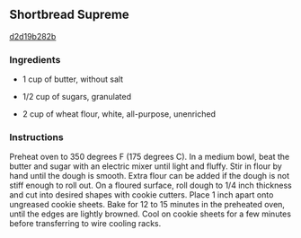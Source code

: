 ## Shortbread Supreme

[d2d19b282b](http://allrecipes.com/recipe/shortbread-supreme/)

### Ingredients

 - 1 cup of butter, without salt

 - 1/2 cup of sugars, granulated

 - 2 cup of wheat flour, white, all-purpose, unenriched

### Instructions

Preheat oven to 350 degrees F (175 degrees C). In a medium bowl, beat the butter and sugar with an electric mixer until light and fluffy. Stir in flour by hand until the dough is smooth. Extra flour can be added if the dough is not stiff enough to roll out. On a floured surface, roll dough to 1/4 inch thickness and cut into desired shapes with cookie cutters. Place 1 inch apart onto ungreased cookie sheets. Bake for 12 to 15 minutes in the preheated oven, until the edges are lightly browned. Cool on cookie sheets for a few minutes before transferring to wire cooling racks.